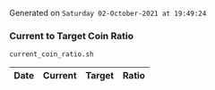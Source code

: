Generated on `Saturday 02-October-2021 at 19:49:24`

### Current to Target Coin Ratio
`current_coin_ratio.sh`

Date|Current|Target|Ratio
---|---|---|---
